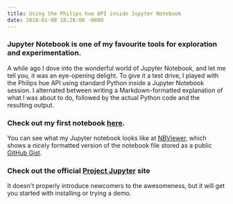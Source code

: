 ```yaml
---
title: Using the Philips hue API inside Jupyter Notebook
date: 2018-01-08 18:28:00 -0600
---
```


### Jupyter Notebook is one of my favourite tools for exploration and experimentation.

A while ago I dove into the wonderful world of Jupyter Notebook, and let me tell you, it was an eye-opening delight.
To give it a test drive, I played with the Philips hue API using standard Python inside a Jupyter Notebook session.
I alternated between writing a Markdown-formatted explanation of what I was about to do, followed by the actual Python code and the resulting output.

### Check out my first notebook [here][NBViewer].

You can see what my Jupyter notebook looks like at [NBViewer], which shows a nicely formatted version of the notebook file stored as a public [GitHub Gist].

### Check out the official [Project Jupyter] site

It doesn't properly introduce newcomers to the awesomeness, but it will get you started with installing or trying a demo.

[Project Jupyter]: http://jupyter.org/index.html
[NBViewer]: https://nbviewer.jupyter.org/gist/devvyn/d728ed67526d6b7676740d732babfdb0/philips-hue-lets-play.ipynb
[GitHub Gist]: https://gist.github.com/devvyn/d728ed67526d6b7676740d732babfdb0
